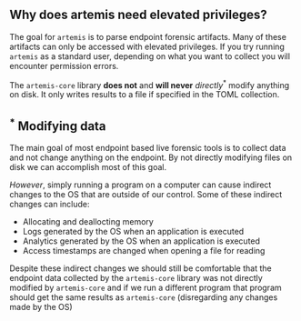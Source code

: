 ## Why does artemis need elevated privileges?

The goal for `artemis` is to parse endpoint forensic artifacts. Many of these
artifacts can only be accessed with elevated privileges. If you try running
`artemis` as a standard user, depending on what you want to collect you will
encounter permission errors.

The `artemis-core` library **does not** and **will never**
_directly_<sup>*</sup> modify anything on disk. It only writes results to a file
if specified in the TOML collection.

## <sup>*</sup> Modifying data

The main goal of most endpoint based live forensic tools is to collect data and
not change anything on the endpoint. By not directly modifying files on disk we
can accomplish most of this goal.

_However_, simply running a program on a computer can cause indirect changes to
the OS that are outside of our control. Some of these indirect changes can
include:

- Allocating and deallocting memory
- Logs generated by the OS when an application is executed
- Analytics generated by the OS when an application is executed
- Access timestamps are changed when opening a file for reading

Despite these indirect changes we should still be comfortable that the endpoint
data collected by the `artemis-core` library was not directly modified by
`artemis-core` and if we run a different program that program should get the
same results as `artemis-core` (disregarding any changes made by the OS)
